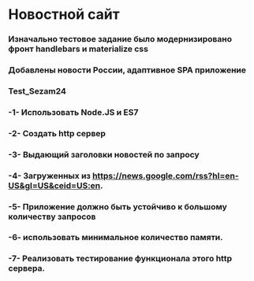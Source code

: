 # Новостной сайт
### Изначально тестовое задание было модернизировано фронт handlebars и materialize css
### Добавлены новости России, адаптивное SPA приложение
### Test_Sezam24
### -1- Использовать Node.JS и ES7 
### -2- Создать http сервер 
### -3- Выдающий заголовки новостей по запросу 
### -4- Загруженных из https://news.google.com/rss?hl=en-US&gl=US&ceid=US:en. 
### -5- Приложение должно быть устойчиво к большому количеству запросов
### -6- использовать минимальное количество памяти.
### -7- Реализовать тестирование функционала этого http сервера.
